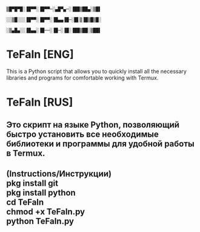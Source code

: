                                          ▒█▀█▀█░▐█▀▀░▐█▀▀─░▄█▀▄─░▐██▒██▄░▒█▌
                                         ░░▒█░░░▐█▀▀░▐█▀▀░▐█▄▄▐█─░█▌▒▐█▒█▒█░
                                         ░▒▄█▄░░▐█▄▄░▐█──░▐█─░▐█░▐██▒██░▒██▌


# TeFaIn [ENG]
This is a Python script that allows you to quickly install all the necessary libraries and programs for comfortable working with Termux.
# TeFaIn [RUS]
Это скрипт на языке Python, позволяющий быстро установить все необходимые библиотеки и программы для удобной работы в Termux.
----------------------------------------------------------------------------------------------------------------------------------------
(Instructions/Инструкции)    
pkg install git     
pkg install python         
cd TeFaIn     
chmod +x TeFaIn.py     
python TeFaIn.py     
----------------------------------------------------------------------------------------------------------------------------------------
